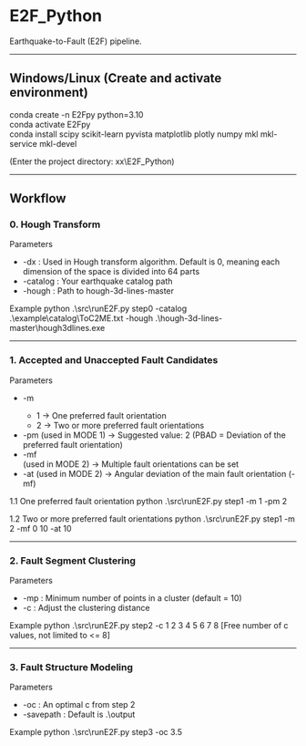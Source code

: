 # E2F_Python

Earthquake-to-Fault (E2F) pipeline.

---

## Windows/Linux (Create and activate environment)
conda create -n E2Fpy python=3.10  
conda activate E2Fpy  
conda install scipy scikit-learn pyvista matplotlib plotly numpy mkl mkl-service mkl-devel  

(Enter the project directory: xx\E2F_Python)

---

## Workflow

### 0. Hough Transform

Parameters
- -dx : Used in Hough transform algorithm. Default is 0, meaning each dimension of the space is divided into 64 parts
- -catalog : Your earthquake catalog path
- -hough : Path to hough-3d-lines-master

Example
python .\src\runE2F.py step0 -catalog .\example\catalog\ToC2ME.txt -hough .\hough-3d-lines-master\hough3dlines.exe

---

### 1. Accepted and Unaccepted Fault Candidates

Parameters
- -m <MODE>
  - 1 -> One preferred fault orientation
  - 2 -> Two or more preferred fault orientations
- -pm <PBAD factor> (used in MODE 1) → Suggested value: 2
  (PBAD = Deviation of the preferred fault orientation)
- -mf <main fault orientation> (used in MODE 2) → Multiple fault orientations can be set
- -at <angular tolerance> (used in MODE 2) → Angular deviation of the main fault orientation (-mf)

1.1 One preferred fault orientation
python .\src\runE2F.py step1 -m 1 -pm 2

1.2 Two or more preferred fault orientations
python .\src\runE2F.py step1 -m 2 -mf 0 10 -at 10

---

### 2. Fault Segment Clustering

Parameters
- -mp <minpoint> : Minimum number of points in a cluster (default = 10)
- -c <scaling coefficient> : Adjust the clustering distance

Example
python .\src\runE2F.py step2 -c 1 2 3 4 5 6 7 8 [Free number of c values, not limited to <= 8]

---

### 3. Fault Structure Modeling

Parameters
- -oc <optimal scaling coefficient> : An optimal c from step 2
- -savepath <output file saving path> : Default is .\output

Example
python .\src\runE2F.py step3 -oc 3.5


